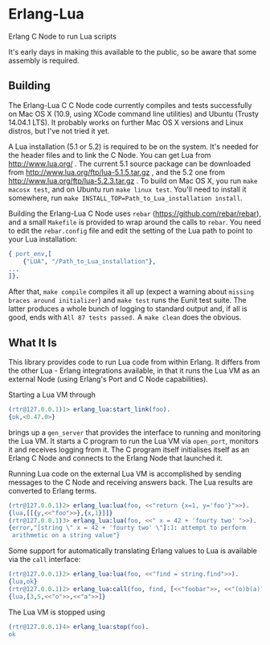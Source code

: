 # Erlang-Lua

Erlang C Node to run Lua scripts

It's early days in making this available to the public, so be aware
that some assembly is required.

## Building

The Erlang-Lua C C Node code currently compiles and tests successfully
on Mac OS X (10.9, using XCode command line utilities) and Ubuntu
(Trusty 14.04.1 LTS). It probably works on further Mac OS X versions
and Linux distros, but I've not tried it yet.

A Lua installation (5.1 or 5.2) is required to be on the system.
It's needed for the header files and to link the C Node. You can
get Lua from http://www.lua.org/ . The current 5.1 source package
can be downloaded from http://www.lua.org/ftp/lua-5.1.5.tar.gz ,
and the 5.2 one from http://www.lua.org/ftp/lua-5.2.3.tar.gz . To
build on Mac OS X, you run `make macosx test`, and on Ubuntu run
`make linux test`. You'll need to install it somewhere, run `make
INSTALL_TOP=Path_to_Lua_installation install`.

Building the Erlang-Lua C Node uses `rebar`
(https://github.com/rebar/rebar), and a small `Makefile` is provided
to wrap around the calls to `rebar`. You need to edit the `rebar.config`
file and edit the setting of the Lua path to point to your Lua
installation:

```erlang
{ port_env,[
    {"LUA", "/Path_to_Lua_installation"},
...
]}.
```

After that, `make compile` compiles it all up (expect a warning
about `missing braces around initializer`) and `make test` runs the
Eunit test suite. The latter produces a whole bunch of logging to
standard output and, if all is good, ends with `All 87 tests passed.`
A `make clean` does the obvious.


## What It Is

This library provides code to run Lua code from within Erlang. It
differs from the other Lua - Erlang integrations available, in that it runs
the Lua VM as an external Node (using Erlang's Port and C Node
capabilities).

Starting a Lua VM through
```erlang
(rtr@127.0.0.1)1> erlang_lua:start_link(foo).
{ok,<0.47.0>}
```
brings up a `gen_server` that provides the interface to running and
monitoring the Lua VM. It starts a C program to run the Lua VM via
`open_port`, monitors it and receives logging from it. The C program
itself initialises itself as an Erlang C Node and connects to the
Erlang Node that launched it.

Running Lua code on the external Lua VM is accomplished by sending
messages to the C Node and receiving answers back. The Lua results
are converted to Erlang terms.
```erlang
(rtr@127.0.0.1)2> erlang_lua:lua(foo, <<"return {x=1, y='foo'}">>).
{lua,[[{y,<<"foo">>},{x,1}]]}
(rtr@127.0.0.1)3> erlang_lua:lua(foo, <<" x = 42 + 'fourty two' ">>).
{error,"[string \" x = 42 + 'fourty two' \"]:1: attempt to perform
 arithmetic on a string value"}
```

Some support for automatically translating Erlang values to Lua is
available via the `call` interface:
```erlang
(rtr@127.0.0.1)2> erlang_lua:lua(foo, <<"find = string.find">>).
{lua,ok}
(rtr@127.0.0.1)2> erlang_lua:call(foo, find, [<<"foobar">>, <<"(o)b(a)">>]).
{lua,[3,5,<<"o">>,<<"a">>]}
```

The Lua VM is stopped using
```erlang
(rtr@127.0.0.1)4> erlang_lua:stop(foo).
ok
```


